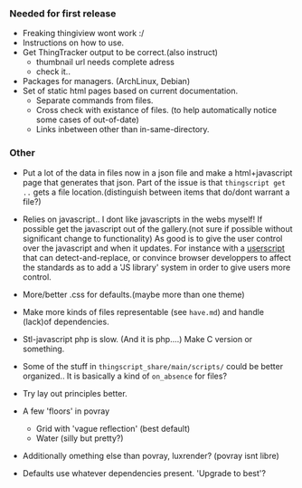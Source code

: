 
### Needed for first release

* Freaking thingiview wont work :/
* Instructions on how to use.
* Get ThingTracker output to be correct.(also instruct)
  + thumbnail url needs complete adress
  + check it..
* Packages for managers. (ArchLinux, Debian)
* Set of static html pages based on current documentation.
  + Separate commands from files.
  + Cross check with existance of files.
    (to help automatically notice some cases of out-of-date)
  + Links inbetween other than in-same-directory.

### Other

* Put a lot of the data in files now in a json file and make a 
  html+javascript page that generates that json. Part of the issue is that
  `thingscript get ..` gets a file location.(distinguish between items that do/dont
      warrant a file?)

* Relies on javascript.. I dont like javascripts in the webs myself! If possible
  get the javascript out of the gallery.(not sure if possible without significant 
  change to functionality) As good is to 
  give the user control over the javascript and when it updates. For instance
  with a [userscript](http://userscript.org/) that can detect-and-replace, or
  convince browser developpers to affect the standards as to add a 'JS library'
  system in order to give users more control.

* More/better .css for defaults.(maybe more than one theme)

* Make more kinds of files representable (see `have.md`) and handle
  (lack)of dependencies.

* Stl-javascript php is slow. (And it is php....) Make C version or something.

* Some of the stuff in `thingscript_share/main/scripts/` could be better organized..
  It is basically a kind of `on_absence` for files?

* Try lay out principles better.

* A few 'floors' in povray
  + Grid with 'vague reflection' (best default)
  + Water (silly but pretty?)

* Additionally omething else than povray, luxrender? (povray isnt libre)

* Defaults use whatever dependencies present. 'Upgrade to best'?
